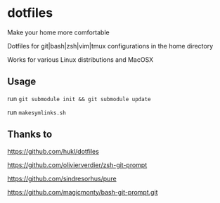 dotfiles
========

Make your home more comfortable

Dotfiles for git|bash|zsh|vim|tmux configurations in the home directory

Works for various Linux distributions and MacOSX


## Usage

run ```git submodule init && git submodule update```

run ```makesymlinks.sh```

## Thanks to
https://github.com/hukl/dotfiles

https://github.com/olivierverdier/zsh-git-prompt

https://github.com/sindresorhus/pure

https://github.com/magicmonty/bash-git-prompt.git
